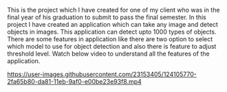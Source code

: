 This is the project which I have created for one of my client who was in the final year of his graduation to submit to pass the final semester. In this project I have created an application which can take any image and detect objects in images. This application can detect upto 1000 types of objects. There are some features in application like there are two option to select which model to use for object detection and also there is feature to adjust threshold level. Watch below video to understand all the features of the application.

https://user-images.githubusercontent.com/23153405/124105770-2fa65b80-da81-11eb-9af0-e00be23e93f8.mp4


